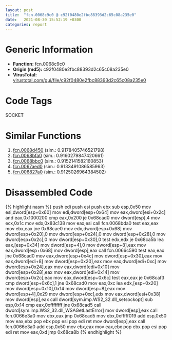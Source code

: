```yaml
---
layout: post
title:  "fcn.0068c9c0 @ c92f0480e2fbc88393d2c65c08a235e0"
date:   2021-08-30 15:52:19 +0300
categories: report
---
```


# Generic Information
- **Function:** fcn.0068c9c0
- **Origin (md5):** c92f0480e2fbc88393d2c65c08a235e0
- **VirusTotal:** [virustotal.com/gui/file/c92f0480e2fbc88393d2c65c08a235e0][virustotal_ref]

# Code Tags
<span class="tag" id="SOCKET">SOCKET</span>


# Similar Functions

1. [fcn.0068d450][similar_1_ref] (sim.: 0.9178405746521798)
2. [fcn.0068bfa0][similar_2_ref] (sim.: 0.9160279847420661)
3. [fcn.0068bbc0][similar_3_ref] (sim.: 0.9152141582160853)
4. [fcn.0067aed0][similar_4_ref] (sim.: 0.9133491086585963)
5. [fcn.006827a0][similar_5_ref] (sim.: 0.9125026964384502)


# Disassembled Code

{% highlight nasm %}
push edi
push esi
push ebx
sub esp,0x50
mov esi,dword[esp+0x60]
mov edi,dword[esp+0x64]
mov eax,dword[esi+0x2c]
and eax,0x1000200
cmp eax,0x200
je 0x68cad0
mov dword[esp],4
mov ecx,0x1c
mov edx,0x83c138
mov eax,esi
call fcn.0068bda0
test eax,eax
mov ebx,eax
jne 0x68cae0
mov edx,dword[esp+0x68]
mov dword[esp+0x20],0
mov dword[esp+0x24],0
mov dword[esp+0x28],0
mov dword[esp+0x2c],0
mov dword[esp+0x30],0
test edx,edx
je 0x68ca5b
lea eax,[esp+0x34]
mov dword[esp+4],0
mov dword[esp+8],eax
mov eax,dword[esp+0x68]
mov dword[esp],eax
call fcn.0066c590
test eax,eax
jne 0x68cad0
mov eax,dword[esp+0x4c]
mov dword[esp+0x30],eax
mov eax,dword[edi+8]
mov dword[esp+0x20],eax
mov eax,dword[edi+0xc]
mov dword[esp+0x24],eax
mov eax,dword[edi+0x10]
mov dword[esp+0x28],eax
mov eax,dword[edi+0x14]
mov dword[esp+0x2c],eax
mov eax,dword[esp+0x6c]
test eax,eax
je 0x68caf3
cmp dword[esp+0x6c],1
jne 0x68cad0
mov eax,0xc
lea edx,[esp+0x20]
mov dword[esp+0x10],0x14
mov dword[esp+8],eax
mov dword[esp+4],0x29
mov dword[esp+0xc],edx
mov eax,dword[esi+0x38]
mov dword[esp],eax
call dword[sym.imp.WS2_32.dll_setsockopt]
sub esp,0x14
cmp eax,0xffffffff
jne 0x68cad5
call dword[sym.imp.WS2_32.dll_WSAGetLastError]
mov dword[esp],eax
call fcn.0066e3a0
mov ebx,eax
jmp 0x68cad5
mov ebx,0xfffff019
add esp,0x50
mov eax,ebx
pop ebx
pop esi
pop edi
ret 
mov dword[esp],eax
call fcn.0066e3a0
add esp,0x50
mov ebx,eax
mov eax,ebx
pop ebx
pop esi
pop edi
ret 
mov eax,0xd
jmp 0x68ca8b
{% endhighlight %}


[similar_1_ref]: /report/fcn.0068d450@c92f0480e2fbc88393d2c65c08a235e0
[similar_2_ref]: /report/fcn.0068bfa0@c92f0480e2fbc88393d2c65c08a235e0
[similar_3_ref]: /report/fcn.0068bbc0@c92f0480e2fbc88393d2c65c08a235e0
[similar_4_ref]: /report/fcn.0067aed0@c92f0480e2fbc88393d2c65c08a235e0
[similar_5_ref]: /report/fcn.006827a0@c92f0480e2fbc88393d2c65c08a235e0
[virustotal_ref]: https://www.virustotal.com/gui/file/c92f0480e2fbc88393d2c65c08a235e0